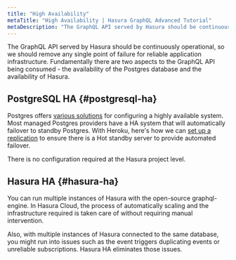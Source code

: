 ```yaml
---
title: "High Availability"
metaTitle: "High Availability | Hasura GraphQL Advanced Tutorial"
metaDescription: "The GraphQL API served by Hasura should be continuously operational, so we should remove any single point of failure for reliable application infrastructure."
---
```


The GraphQL API served by Hasura should be continuously operational, so we should remove any single point of failure for reliable application infrastructure. Fundamentally there are two aspects to the GraphQL API being consumed - the availability of the Postgres database and the availability of Hasura.

## PostgreSQL HA {#postgresql-ha}

Postgres offers [various solutions](https://www.postgresql.org/docs/9.3/different-replication-solutions.html) for configuring a highly available system. Most managed Postgres providers have a HA system that will automatically failover to standby Postgres. With Heroku, here's how we can [set up a replication](https://devcenter.heroku.com/articles/heroku-postgres-follower-databases#high-availability-with-followers) to ensure there is a Hot standby server to provide automated failover.

There is no configuration required at the Hasura project level.

## Hasura HA {#hasura-ha}

You can run multiple instances of Hasura with the open-source graphql-engine. In Hasura Cloud, the process of automatically scaling and the infrastructure required is taken care of without requiring manual intervention.

Also, with multiple instances of Hasura connected to the same database, you might run into issues such as the event triggers duplicating events or unreliable subscriptions. Hasura HA eliminates those issues.
